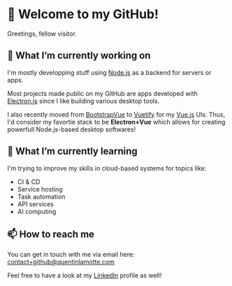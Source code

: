# 👋 Welcome to my GitHub!

Greetings, fellow visitor.

## 🔭 What I’m currently working on

I'm mostly developping stuff using [Node.js](https://nodejs.org/) as a backend for servers or apps.

Most projects made public on my GitHub are apps developed with [Electron.js](https://www.electronjs.org/) since I like building various desktop tools.

I also recently moved from [BootstrapVue](https://bootstrap-vue.org/) to [Vuetify](https://vuetifyjs.com/) for my [Vue.js](https://vuejs.org/) UIs.
Thus, I'd consider my favortie stack to be **Electron+Vue** which allows for creating powerfull Node.js-based desktop softwares!

## 🌱 What I’m currently learning

I'm trying to improve my skills in cloud-based systems for topics like:
- CI & CD
- Service hosting
- Task automation
- API services
- AI computing

## 📫 How to reach me

You can get in touch with me via email here: contact+github@quentinlamotte.com

Feel free to have a look at my [LinkedIn]() profile as well!
